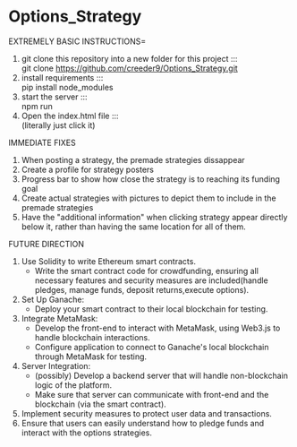 # Options_Strategy

EXTREMELY BASIC INSTRUCTIONS=
1) git clone this repository into a new folder for this project :::   
 git clone https://github.com/creeder9/Options_Strategy.git
2) install requirements   :::   
pip install node_modules
3) start the server   :::   
npm run
4) Open the index.html file   :::   
(literally just click it)

IMMEDIATE FIXES
1) When posting a strategy, the premade strategies dissappear
2) Create a profile for strategy posters
3) Progress bar to show how close the strategy is to reaching its funding goal
4) Create actual strategies with pictures to depict them to include in the premade strategies
5) Have the "additional information" when clicking strategy appear directly below it, rather than having the same location for all of them.
   
FUTURE DIRECTION
1) Use Solidity to write Ethereum smart contracts.
   - Write the smart contract code for crowdfunding, ensuring all necessary features and security measures are included(handle pledges, manage funds, deposit returns,execute options).
2) Set Up Ganache:
   - Deploy your smart contract to their local blockchain for testing.
3) Integrate MetaMask:
   - Develop the front-end to interact with MetaMask, using Web3.js to handle blockchain interactions.
   - Configure application to connect to Ganache's local blockchain through MetaMask for testing.
4) Server Integration:
   - (possibly) Develop a backend server that will handle non-blockchain logic of the platform.
   - Make sure that server can communicate with front-end and the blockchain (via the smart contract).
5) Implement security measures to protect user data and transactions.
6) Ensure that users can easily understand how to pledge funds and interact with the options strategies.





